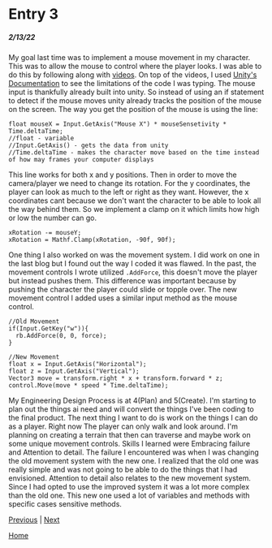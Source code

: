 # Entry 3
##### 2/13/22

My goal last time was to implement a mouse movement in my character. This was to allow the mouse to control where the player looks. I was able to do this by following along with [videos](https://www.youtube.com/channel/UCYbK_tjZ2OrIZFBvU6CCMiA). On top of the videos, I used [Unity's Documentation](https://docs.unity3d.com/Manual/index.html) to see the limitations of the code I was typing. The mouse input is thankfully already built into unity. So instead of using an if statement to detect if the mouse moves unity already tracks the position of the mouse on the screen. The way you get the position of the mouse is using the line: 
```
float mouseX = Input.GetAxis("Mouse X") * mouseSensetivity * Time.deltaTime;
//float - variable
//Input.GetAxis() - gets the data from unity
//Time.deltaTime - makes the character move based on the time instead of how may frames your computer displays
```
This line works for both x and y positions. Then in order to move the camera/player we need to change its rotation. For the y coordinates, the player can look as much to the left or right as they want. However, the x coordinates cant because we don't want the character to be able to look all the way behind them. So we implement a clamp on it which limits how high or low the number can go.
```
xRotation -= mouseY;
xRotation = Mathf.Clamp(xRotation, -90f, 90f);
```
One thing I also worked on was the movement system. I did work on one in the last blog but I found out the way I coded it was flawed. In the past, the movement controls I wrote utilized `.AddForce`, this doesn't move the player but instead pushes them. This difference was important because by pushing the character the player could slide or topple over. The new movement control I added uses a similar input method as the mouse control. 
```
//Old Movement
if(Input.GetKey("w")){
  rb.AddForce(0, 0, force);
}

//New Movement
float x = Input.GetAxis("Horizontal");
float z = Input.GetAxis("Vertical");
Vector3 move = transform.right * x + transform.forward * z;
control.Move(move * speed * Time.deltaTime);
```
My Engineering Design Process is at 4(Plan) and 5(Create). I'm starting to plan out the things ai need and will convert the things I've been coding to the final product. The next thing I want to do is work on the things I can do as a player. Right now The player can only walk and look around. I'm planning on creating a terrain that then can traverse and maybe work on some unique movement controls. 
Skills I learned were Embracing failure and Attention to detail. The failure I encountered was when I was changing the old movement system with the new one. I realized that the old one was really simple and was not going to be able to do the things that I had envisioned. Attention to detail also relates to the new movement system. Since I had opted to use the improved system it was a lot more complex than the old one. This new one used a lot of variables and methods with specific cases sensitive methods. 

[Previous](entry02.md) | [Next](entry04.md)

[Home](../README.md)
